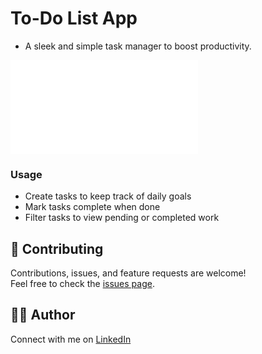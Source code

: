

# To-Do List App

- A sleek and simple task manager to boost productivity.

![Made with HTML & JS](file:///B:/HTML%20Projects/Todo/index.html)





### Usage


- Create tasks to keep track of daily goals
- Mark tasks complete when done
- Filter tasks to view pending or completed work



## 🤝 Contributing

Contributions, issues, and feature requests are welcome!  
Feel free to check the [issues page](https://github.com/KumarGosala24/TodoList).


## 🙋‍♂️ Author

Connect with me on [LinkedIn](https://www.linkedin.com/in/sowjanya-kumar-gosala/)
